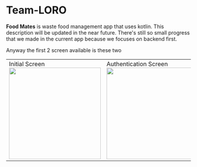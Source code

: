 # Team-LORO

<b>Food Mates</b> is waste food management app that uses kotlin. This description will be updated in the near future.
There's still so small progress that we made in the current app because we focuses on backend first.

Anyway the first 2 screen available is these two
<table>
  <tr>
    <td>Initial Screen<br/><img width="250px" src="https://github.com/Team-LORO/Team-LORO/assets/24985130/feff7c23-d40c-4726-bd2a-7ee62141a80f" /></td>
    <td>Authentication Screen<br/><img width="250px" src="https://github.com/Team-LORO/Team-LORO/assets/24985130/8fd259b8-edcd-49ce-a63e-2b7651ceaab9" /></td>
  </tr>
</table>
